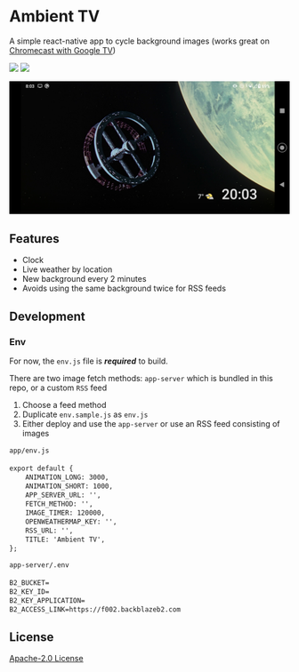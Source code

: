 # Ambient TV

A simple react-native app to cycle background images (works great on [Chromecast with Google TV](https://store.google.com/gb/product/chromecast_google_tv))

![](https://img.shields.io/github/v/release/hmerritt/ambient-tv.svg) ![](https://img.shields.io/github/license/hmerritt/ambient-tv)

![](./screenshots/screenshot-1.png)

## Features

- Clock
- Live weather by location
- New background every 2 minutes
- Avoids using the same background twice for RSS feeds

## Development

### Env

For now, the `env.js` file is **_required_** to build.

There are two image fetch methods: `app-server` which is bundled in this repo, or a custom `RSS` feed

1. Choose a feed method
2. Duplicate `env.sample.js` as `env.js`
3. Either deploy and use the `app-server` or use an RSS feed consisting of images

```
app/env.js

export default {
    ANIMATION_LONG: 3000,
    ANIMATION_SHORT: 1000,
    APP_SERVER_URL: '',
    FETCH_METHOD: '',
    IMAGE_TIMER: 120000,
    OPENWEATHERMAP_KEY: '',
    RSS_URL: '',
    TITLE: 'Ambient TV',
};
```

```
app-server/.env

B2_BUCKET=
B2_KEY_ID=
B2_KEY_APPLICATION=
B2_ACCESS_LINK=https://f002.backblazeb2.com
```

## License

[Apache-2.0 License](LICENSE)
